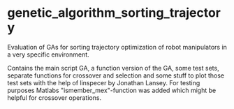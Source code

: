 # genetic_algorithm_sorting_trajectory
Evaluation of GAs for sorting trajectory optimization of robot manipulators in a very specific environment.

Contains the main script GA, a function version of the GA, some test sets, separate functions for crossover and selection and some stuff to plot those test sets with the help of linspecer by Jonathan Lansey. 
For testing purposes Matlabs "ismember_mex"-function was added which might be helpful for crossover operations.
